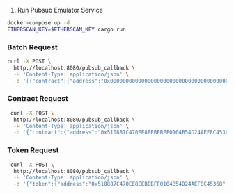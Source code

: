 

1. Run Pubsub Emulator Service

```sh
docker-compose up -d
ETHERSCAN_KEY=$ETHERSCAN_KEY cargo run
```

### Batch Request

```sh
curl -X POST \
  http://localhost:8080/pubsub_callback \
  -H 'Content-Type: application/json' \
  -d '[{"contract":{"address":"0x0000000000000000000000000000000000000001"}},{"token":{"address":"0x0000000000000000000000000000000000000002","token_id":"12345678999999"}}]'
```

### Contract Request
```sh
 curl -X POST \
  http://localhost:8080/pubsub_callback \
  -H 'Content-Type: application/json' \
  -d '{"contract":{"address":"0x510887C470EE8EEBEBFF0104B54D24AEF8C45368"}}'
```


### Token Request

```sh
 curl -X POST \
  http://localhost:8080/pubsub_callback \
  -H 'Content-Type: application/json' \
  -d '{"token":{"address":"0x510887C470EE8EEBEBFF0104B54D24AEF8C45368","token_id":"9013"}}'
```
